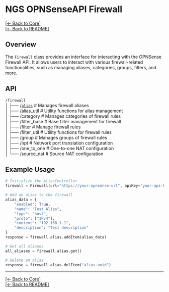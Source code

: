 # NGS OPNSenseAPI Firewall

[[&#x2190; Back to Core]](../core.md)  
[[&#x2190; Back to README]](../../README.md)

## Overview

The `Firewall` class provides an interface for interacting with the OPNSense Firewall API. It allows users to interact with various firewall-related functionalities, such as managing aliases, categories, groups, filters, and more.

## API

`/firewall`  
│   ├── /[`alias`](./firewall/alias/aliasController.md)            # Manages firewall aliases  
│   ├── /alias_util       # Utility functions for alias management  
│   ├── /category         # Manages categories of firewall rules  
│   ├── /filter_base      # Base filter management for firewall  
│   ├── /filter           # Manage firewall rules  
│   ├── /filter_util      # Utility functions for firewall rules  
│   ├── /group            # Manages groups of firewall rules  
│   ├── /npt              # Network port translation configuration  
│   ├── /one_to_one       # One-to-one NAT configuration  
│   └── /source_nat       # Source NAT configuration  

## Example Usage

```python
# Initialize the AliasController
firewall = Firewall(url="https://your-opnsense-url", apiKey="your-api-key", apiSecret="your-api-secret")

# Add an alias to the firewall
alias_data = {
    "enabled": True,
    "name": "Test Alias",
    "type": "host",
    "proto": ["IPv4"],
    "content": "192.168.1.1",
    "description": "Test description"
}
response = firewall.alias.addItem(alias_data)

# Get all aliases
all_aliases = firewall.alias.get()

# Delete an alias
response = firewall.alias.delItem("alias-uuid")
```

---

[[&#x2190; Back to Core]](../core.md)  
[[&#x2190; Back to README]](../../README.md)
